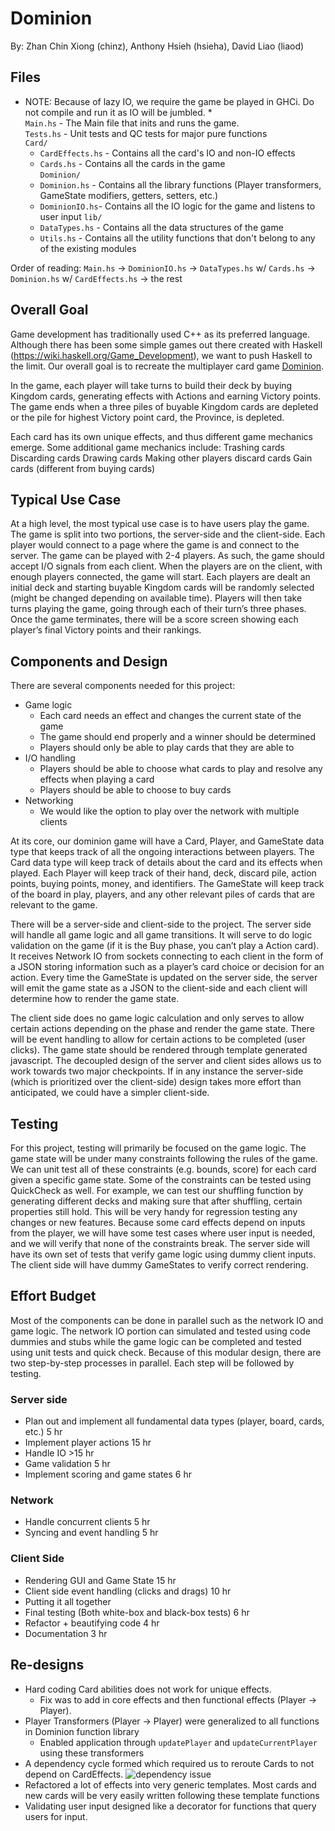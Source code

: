 # Dominion #
By: Zhan Chin Xiong (chinz), Anthony Hsieh (hsieha), David Liao (liaod)

## Files
* NOTE: Because of lazy IO, we require the game be played in GHCi. Do not compile and run it as IO will be jumbled. *   
`Main.hs` - The Main file that inits and runs the game.  
`Tests.hs` - Unit tests and QC tests for major pure functions  
`Card/`  
  * `CardEffects.hs` - Contains all the card's IO and non-IO effects
  * `Cards.hs` - Contains all the cards in the game  
`Dominion/`
  * `Dominion.hs` - Contains all the library functions (Player transformers, GameState modifiers, getters, setters, etc.)
  * `DominionIO.hs`- Contains all the IO logic for the game and listens to user input
`lib/`
  * `DataTypes.hs` - Contains all the data structures of the game
  * `Utils.hs` - Contains all the utility functions that don't belong to any of the existing modules

Order of reading: `Main.hs` -> `DominionIO.hs` -> `DataTypes.hs` w/ `Cards.hs` -> `Dominion.hs` w/ `CardEffects.hs` -> the rest

## Overall Goal ##
Game development has traditionally used C++ as its preferred language. Although there has been some simple games out there created with Haskell (https://wiki.haskell.org/Game_Development), we want to push Haskell to the limit. Our overall goal is to recreate the multiplayer card game [Dominion](https://www.wikiwand.com/en/Dominion_(card_game)).

In the game, each player will take turns to build their deck by buying Kingdom cards, generating effects with Actions and earning Victory points. The game ends when a three piles of buyable Kingdom cards are depleted or the pile for highest Victory point card, the Province, is depleted.

Each card has its own unique effects, and thus different game mechanics emerge. Some additional game mechanics include:
Trashing cards
Discarding cards
Drawing cards
Making other players discard cards
Gain cards (different from buying cards)

## Typical Use Case ##
At a high level, the most typical use case is to have users play the game. The game is split into two portions, the server-side and the client-side. Each player would connect to a page where the game is and connect to the server. The game can be played with 2-4 players. As such, the game should accept I/O signals from each client. When the players are on the client, with enough players connected, the game will start. Each players are dealt an initial deck and starting buyable Kingdom cards will be randomly selected (might be changed depending on available time). Players will then take turns playing the game, going through each of their turn’s three phases. Once the game terminates, there will be a score screen showing each player’s final Victory points and their rankings.

## Components and Design ##
There are several components needed for this project:
* Game logic
    * Each card needs an effect and changes the current state of the game
    * The game should end properly and a winner should be determined
    * Players should only be able to play cards that they are able to
* I/O handling
    * Players should be able to choose what cards to play and resolve any effects when playing a card
    * Players should be able to choose to buy cards
* Networking
    * We would like the option to play over the network with multiple clients

At its core, our dominion game will have a Card, Player, and GameState data type that keeps track of all the ongoing interactions between players. The Card data type will keep track of details about the card and its effects when played. Each Player will keep track of their hand, deck, discard pile, action points, buying points, money, and identifiers. The GameState will keep track of the board in play, players, and any other relevant piles of cards that are relevant to the game.

There will be a server-side and client-side to the project. The server side will handle all game logic and all game transitions. It will serve to do logic validation on the game (if it is the Buy phase, you can’t play a Action card). It receives Network IO from sockets connecting to each client in the form of a JSON storing information such as a player’s card choice or decision for an action. Every time the GameState is updated on the server side, the server will emit the game state as a JSON to the client-side and each client will determine how to render the game state.

The client side does no game logic calculation and only serves to allow certain actions depending on the phase and render the game state. There will be event handling to allow for certain actions to be completed (user clicks). The game state should be rendered through template generated javascript. The decoupled design of the server and client sides allows us to work towards two major checkpoints. If in any instance the server-side (which is prioritized over the client-side) design takes more effort than anticipated, we could have a simpler client-side.

## Testing ##
For this project, testing will primarily be focused on the game logic. The game state will be under many constraints following the rules of the game. We can unit test all of these constraints (e.g. bounds, score) for each card given a specific game state. Some of the constraints can be tested using QuickCheck as well. For example, we can test our shuffling function by generating different decks and making sure that after shuffling, certain properties still hold. This will be very handy for regression testing any changes or new features. Because some card effects depend on inputs from the player, we will have some test cases where user input is needed, and we will verify that none of the constraints break. The server side will have its own set of tests that verify game logic using dummy client inputs. The client side will have dummy GameStates to verify correct rendering.

## Effort Budget ##
Most of the components can be done in parallel such as the network IO and game logic. The network IO portion can simulated  and tested using code dummies and stubs while the game logic can be completed and tested using unit tests and quick check. Because of this modular design, there are two step-by-step processes in parallel. Each step will be followed by testing.

### Server side
* Plan out and implement all fundamental data types (player, board, cards, etc.) 5 hr
* Implement player actions 15 hr
* Handle IO >15 hr
* Game validation 5 hr
* Implement scoring and game states 6 hr

### Network
* Handle concurrent clients 5 hr
* Syncing and event handling 5 hr

### Client Side
* Rendering GUI and Game State 15 hr
* Client side event handling (clicks and drags) 10 hr
* Putting it all together
* Final testing (Both white-box and black-box tests) 6 hr
* Refactor + beautifying code 4 hr
* Documentation 3 hr

## Re-designs ##
* Hard coding Card abilities does not work for unique effects.
    * Fix was to add in core effects and then functional effects (Player -> Player).
* Player Transformers (Player -> Player) were generalized to all functions in Dominion function library
    * Enabled application through `updatePlayer` and `updateCurrentPlayer` using these transformers
* A dependency cycle formed which required us to reroute Cards to not depend on CardEffects. ![dependency issue](http://puu.sh/lKsJy/e3e186881f.png)
* Refactored a lot of effects into very generic templates. Most cards and new cards will be very easily written following these template functions
* Validating user input designed like a decorator for functions that query users for input.
